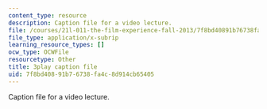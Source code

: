 ```yaml
---
content_type: resource
description: Caption file for a video lecture.
file: /courses/21l-011-the-film-experience-fall-2013/7f8bd40891b76738fa4c8d914cb65405_vpJba2qIXjs.srt
file_type: application/x-subrip
learning_resource_types: []
ocw_type: OCWFile
resourcetype: Other
title: 3play caption file
uid: 7f8bd408-91b7-6738-fa4c-8d914cb65405
---
```

Caption file for a video lecture.

